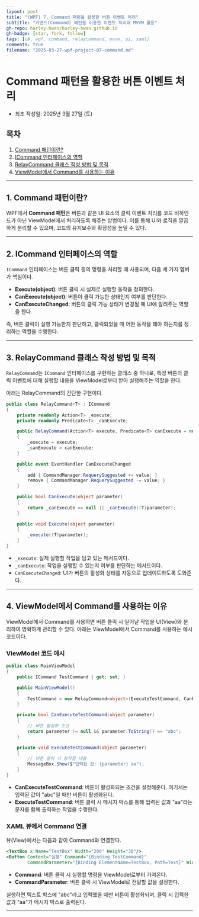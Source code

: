 ```yaml
---
layout: post
title: "(WPF) 7. Command 패턴을 활용한 버튼 이벤트 처리"
subtitle: "커맨드(Command) 패턴을 이용한 이벤트 처리와 MVVM 활용"
gh-repo: harley-hwan/harley-hwan.github.io
gh-badge: [star, fork, follow]
tags: [c#, wpf, command, relaycommand, mvvm, ui, xaml]
comments: true
filename: "2025-03-27-wpf-project-07-command.md"
---
```


# Command 패턴을 활용한 버튼 이벤트 처리

- 최초 작성일: 2025년 3월 27일 (토)

## 목차

1. [Command 패턴이란?](#command-패턴이란)
2. [ICommand 인터페이스의 역할](#icommand-인터페이스의-역할)
3. [RelayCommand 클래스 작성 방법 및 목적](#relaycommand-클래스-작성-방법-및-목적)
4. [ViewModel에서 Command를 사용하는 이유](#viewmodel에서-command를-사용하는-이유)

---

## 1. Command 패턴이란?

WPF에서 **Command 패턴**은 버튼과 같은 UI 요소의 클릭 이벤트 처리를 코드 비하인드가 아닌 ViewModel에서 처리하도록 해주는 방법이다. 이를 통해 UI와 로직을 깔끔하게 분리할 수 있으며, 코드의 유지보수와 확장성을 높일 수 있다.

---

## 2. ICommand 인터페이스의 역할

`ICommand` 인터페이스는 버튼 클릭 등의 명령을 처리할 때 사용되며, 다음 세 가지 멤버가 핵심이다.

- **Execute(object)**: 버튼 클릭 시 실제로 실행할 동작을 정의한다.
- **CanExecute(object)**: 버튼이 클릭 가능한 상태인지 여부를 판단한다.
- **CanExecuteChanged**: 버튼의 클릭 가능 상태가 변경될 때 UI에 알려주는 역할을 한다.

즉, 버튼 클릭이 실행 가능한지 판단하고, 클릭되었을 때 어떤 동작을 해야 하는지를 정리하는 역할을 수행한다.

---

## 3. RelayCommand 클래스 작성 방법 및 목적

`RelayCommand`는 `ICommand` 인터페이스를 구현하는 클래스 중 하나로, 특정 버튼의 클릭 이벤트에 대해 실행할 내용을 ViewModel로부터 받아 실행해주는 역할을 한다.

아래는 RelayCommand의 간단한 구현이다.

```csharp
public class RelayCommand<T> : ICommand
{
    private readonly Action<T> _execute;
    private readonly Predicate<T> _canExecute;

    public RelayCommand(Action<T> execute, Predicate<T> canExecute = null)
    {
        _execute = execute;
        _canExecute = canExecute;
    }

    public event EventHandler CanExecuteChanged
    {
        add { CommandManager.RequerySuggested += value; }
        remove { CommandManager.RequerySuggested -= value; }
    }

    public bool CanExecute(object parameter)
    {
        return _canExecute == null || _canExecute((T)parameter);
    }

    public void Execute(object parameter)
    {
        _execute((T)parameter);
    }
}
```

- `_execute`: 실제 실행할 작업을 담고 있는 메서드이다.
- `_canExecute`: 작업을 실행할 수 있는지 여부를 판단하는 메서드이다.
- `CanExecuteChanged`: UI가 버튼의 활성화 상태를 자동으로 업데이트하도록 도와준다.

---

## 4. ViewModel에서 Command를 사용하는 이유

ViewModel에서 Command를 사용하면 버튼 클릭 시 일어날 작업을 UI(View)와 분리하여 명확하게 관리할 수 있다. 아래는 ViewModel에서 Command를 사용하는 예시 코드이다.

### ViewModel 코드 예시

```csharp
public class MainViewModel
{
    public ICommand TestCommand { get; set; }

    public MainViewModel()
    {
        TestCommand = new RelayCommand<object>(ExecuteTestCommand, CanExecuteTestCommand);
    }

    private bool CanExecuteTestCommand(object parameter)
    {
        // 버튼 활성화 조건
        return parameter != null && parameter.ToString() == "abc";
    }

    private void ExecuteTestCommand(object parameter)
    {
        // 버튼 클릭 시 동작할 내용
        MessageBox.Show($"입력된 값: {parameter} aa");
    }
}
```

- **CanExecuteTestCommand**: 버튼이 활성화되는 조건을 설정해준다. 여기서는 입력된 값이 "abc"일 때만 버튼이 활성화된다.
- **ExecuteTestCommand**: 버튼 클릭 시 메시지 박스를 통해 입력된 값과 "aa"라는 문자를 함께 출력하는 작업을 수행한다.

### XAML 뷰에서 Command 연결

뷰(View)에서는 다음과 같이 Command와 연결한다.

```xml
<TextBox x:Name="TestBox" Width="200" Height="30"/>
<Button Content="실행" Command="{Binding TestCommand}"
        CommandParameter="{Binding ElementName=TestBox, Path=Text}" Width="100" Height="30"/>
```

- **Command**: 버튼 클릭 시 실행할 명령을 ViewModel로부터 가져온다.
- **CommandParameter**: 버튼 클릭 시 ViewModel로 전달할 값을 설정한다.

실행하면 텍스트 박스에 "abc"라고 입력했을 때만 버튼이 활성화되며, 클릭 시 입력한 값과 "aa"가 메시지 박스로 출력된다.

---
